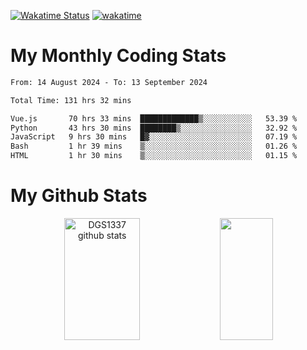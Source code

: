 [![Wakatime Status](https://github.com/noopurphalak/noopurphalak/workflows/wakatime-status-update/badge.svg)](https://github.com/noopurphalak/noopurphalak/actions/workflows/main.yml)
[![wakatime](https://wakatime.com/badge/user/80ace140-ef40-4fdd-b8ed-f3be3d2e1aea.svg)](https://wakatime.com/@80ace140-ef40-4fdd-b8ed-f3be3d2e1aea)

# My Monthly Coding Stats

<!--START_SECTION:waka-->

```txt
From: 14 August 2024 - To: 13 September 2024

Total Time: 131 hrs 32 mins

Vue.js       70 hrs 33 mins  █████████████▒░░░░░░░░░░░   53.39 %
Python       43 hrs 30 mins  ████████▒░░░░░░░░░░░░░░░░   32.92 %
JavaScript   9 hrs 30 mins   █▓░░░░░░░░░░░░░░░░░░░░░░░   07.19 %
Bash         1 hr 39 mins    ▒░░░░░░░░░░░░░░░░░░░░░░░░   01.26 %
HTML         1 hr 30 mins    ▒░░░░░░░░░░░░░░░░░░░░░░░░   01.15 %
```

<!--END_SECTION:waka-->

# My Github Stats
<div style="text-align: center;">
  <img width="49%" height="195px" src="https://github-readme-stats-sigma-five.vercel.app/api?username=noopurphalak&show_icons=true&count_private=true&hide_border=true&title_color=ecf2f8&icon_color=0d1117&text_color=FFFFFF&bg_color=0d1117" alt="DGS1337 github stats" />
  <img width="41%" height="195px" src="https://github-readme-stats-sigma-five.vercel.app/api/top-langs/?username=noopurphalak&layout=compact&hide_border=true&title_color=ecf2f8&text_color=FFFFFF&bg_color=0d1117" />
</div>
